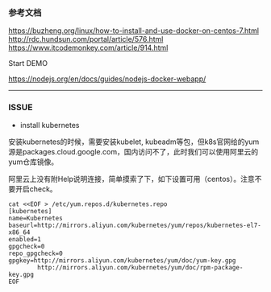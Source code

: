 ### 参考文档 
https://buzheng.org/linux/how-to-install-and-use-docker-on-centos-7.html
http://rdc.hundsun.com/portal/article/576.html
https://www.itcodemonkey.com/article/914.html


Start DEMO

https://nodejs.org/en/docs/guides/nodejs-docker-webapp/



---
### ISSUE
- install kubernetes

安装kubernetes的时候，需要安装kubelet, kubeadm等包，但k8s官网给的yum源是packages.cloud.google.com，国内访问不了，此时我们可以使用阿里云的yum仓库镜像。

阿里云上没有附Help说明连接，简单摸索了下，如下设置可用（centos）。注意不要开启check。
```
cat <<EOF > /etc/yum.repos.d/kubernetes.repo
[kubernetes]
name=Kubernetes
baseurl=http://mirrors.aliyun.com/kubernetes/yum/repos/kubernetes-el7-x86_64
enabled=1
gpgcheck=0
repo_gpgcheck=0
gpgkey=http://mirrors.aliyun.com/kubernetes/yum/doc/yum-key.gpg
        http://mirrors.aliyun.com/kubernetes/yum/doc/rpm-package-key.gpg
EOF
```
